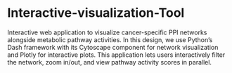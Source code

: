 # Interactive-visualization-Tool

Interactive web application to visualize cancer-specific PPI networks alongside metabolic pathway activities. In this design, we use Python’s Dash framework with its Cytoscape component for network visualization and Plotly for interactive plots. This application lets users interactively filter the network, zoom in/out, and view pathway activity scores in parallel.
